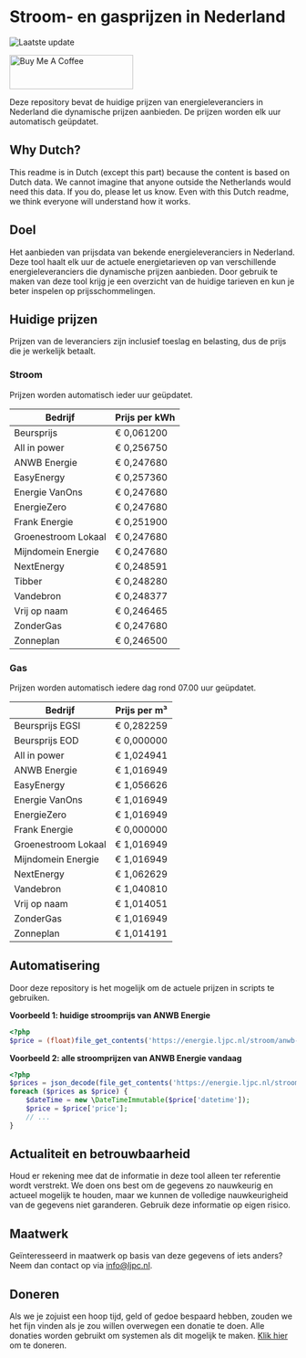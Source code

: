 # Stroom- en gasprijzen in Nederland

![Laatste update](https://img.shields.io/badge/laatste%20update-2023--10--05%2003%3A00%20CET-brightgreen)

<a href="https://www.buymeacoffee.com/Lars-" target="_blank"><img src="https://cdn.buymeacoffee.com/buttons/v2/default-orange.png" alt="Buy Me A Coffee" height="60" style="height: 60px !important;width: 217px !important;" ></a>

Deze repository bevat de huidige prijzen van energieleveranciers in Nederland die dynamische prijzen aanbieden. De prijzen worden elk uur automatisch geüpdatet.

## Why Dutch?

This readme is in Dutch (except this part) because the content is based on Dutch data. We cannot imagine that anyone outside the Netherlands would need this data. If you do, please let us know. Even with this Dutch readme, we think
everyone will understand how it works.

## Doel

Het aanbieden van prijsdata van bekende energieleveranciers in Nederland. Deze tool haalt elk uur de actuele energietarieven op van verschillende energieleveranciers die dynamische prijzen aanbieden. Door gebruik te maken van deze tool
krijg je een overzicht van de huidige tarieven en kun je beter inspelen op prijsschommelingen.

## Huidige prijzen

Prijzen van de leveranciers zijn inclusief toeslag en belasting, dus de prijs die je werkelijk betaalt.

### Stroom

Prijzen worden automatisch ieder uur geüpdatet.

 Bedrijf | Prijs per kWh 
---------|---------------
Beursprijs | € 0,061200
All in power | € 0,256750
ANWB Energie | € 0,247680
EasyEnergy | € 0,257360
Energie VanOns | € 0,247680
EnergieZero | € 0,247680
Frank Energie | € 0,251900
Groenestroom Lokaal | € 0,247680
Mijndomein Energie | € 0,247680
NextEnergy | € 0,248591
Tibber | € 0,248280
Vandebron | € 0,248377
Vrij op naam | € 0,246465
ZonderGas | € 0,247680
Zonneplan | € 0,246500


### Gas

Prijzen worden automatisch iedere dag rond 07.00 uur geüpdatet.

 Bedrijf | Prijs per m³ 
---------|--------------
Beursprijs EGSI | € 0,282259
Beursprijs EOD | € 0,000000
All in power | € 1,024941
ANWB Energie | € 1,016949
EasyEnergy | € 1,056626
Energie VanOns | € 1,016949
EnergieZero | € 1,016949
Frank Energie | € 0,000000
Groenestroom Lokaal | € 1,016949
Mijndomein Energie | € 1,016949
NextEnergy | € 1,062629
Vandebron | € 1,040810
Vrij op naam | € 1,014051
ZonderGas | € 1,016949
Zonneplan | € 1,014191


## Automatisering

Door deze repository is het mogelijk om de actuele prijzen in scripts te gebruiken.

**Voorbeeld 1: huidige stroomprijs van ANWB Energie**

```php
<?php
$price = (float)file_get_contents('https://energie.ljpc.nl/stroom/anwb-energie-nu.txt');

```

**Voorbeeld 2: alle stroomprijzen van ANWB Energie vandaag**

```php
<?php
$prices = json_decode(file_get_contents('https://energie.ljpc.nl/stroom/all-in-power-vandaag.json'),true);
foreach ($prices as $price) {
    $dateTime = new \DateTimeImmutable($price['datetime']);
    $price = $price['price'];
    // ...
}
```

## Actualiteit en betrouwbaarheid

Houd er rekening mee dat de informatie in deze tool alleen ter referentie wordt verstrekt. We doen ons best om de gegevens zo nauwkeurig en actueel mogelijk te houden, maar we kunnen de volledige nauwkeurigheid van de gegevens niet
garanderen. Gebruik deze informatie op eigen risico.

## Maatwerk

Geïnteresseerd in maatwerk op basis van deze gegevens of iets anders? Neem dan contact op
via [info@ljpc.nl](mailto:info@ljpc.nl?subject=Energie%20prijzen).

## Doneren

Als we je zojuist een hoop tijd, geld of gedoe bespaard hebben, zouden we het fijn vinden als je zou willen overwegen een
donatie te doen. Alle donaties worden gebruikt om systemen als dit mogelijk te
maken. [Klik hier](https://www.buymeacoffee.com/Lars-) om te doneren.
